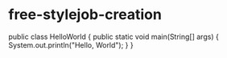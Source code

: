 # free-stylejob-creation
public class HelloWorld {
  public static void main(String[] args) {
	System.out.println("Hello, World");
  }
}
